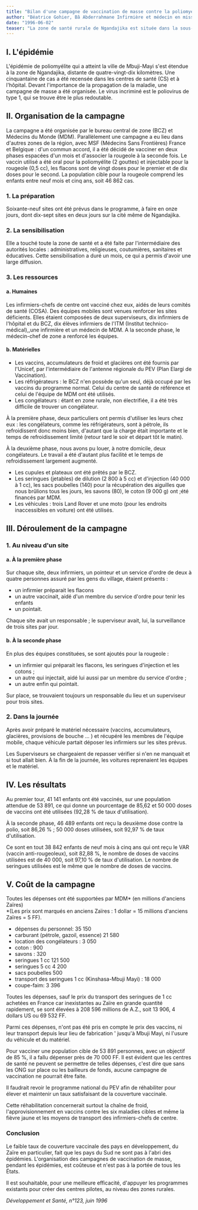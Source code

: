 ```yaml
---
title: "Bilan d'une campagne de vaccination de masse contre la poliomyélite dans une zone de santé rurale d'un pays en développement"
author: "Béatrice Gohier, Bâ Abderrahmane Infirmière et médecin en mission avec Médecins du Monde à Ngandajika, Zaïre."
date: "1996-06-02"
teaser: "La zone de santé rurale de Ngandajika est située dans la sous-région de Kabinda, au Sud-Est de Mbuji-Mayi, dans le Kasaï oriental, au Zaïre. Elle comprend 234 315 habitants, essentiellement ruraux (cultivateurs). La population des enfants de 0 à 5 ans est de 53 891, population cible."
---
```


## **I. L'épidémie**

L'épidémie de poliomyélite qui a atteint la ville de Mbuji-Mayi s'est étendue à la zone de Ngandajika, distante de quatre-vingt-dix kilomètres. Une cinquantaine de cas a été recensée dans les centres de santé (CS) et à l'hôpital. Devant l'importance de la propagation de la maladie, une campagne de masse a été organisée. Le virus incriminé est le poliovirus de type 1, qui se trouve être le plus redoutable.

## **II. Organisation de la campagne**

La campagne a été organisée par le bureau central de zone (BCZ) et Médecins du Monde (MDM). Parallèlement une campagne a eu lieu dans d'autres zones de la région, avec MSF (Médecins Sans Frontières) France et Belgique : d'un commun accord, il a été décidé de vacciner en deux phases espacées d'un mois et d'associer la rougeole à la seconde fois. Le vaccin utilisé a été oral pour la poliomyélite (2 gouttes) et injectable pour la rougeole (0,5 cc), les flacons sont de vingt doses pour le premier et de dix doses pour le second. La population cible pour la rougeole comprend les enfants entre neuf mois et cinq ans, soit 46 862 cas.

### **1. La préparation**

Soixante-neuf sites ont été prévus dans le programme, à faire en onze jours, dont dix-sept sites en deux jours sur la cité même de Ngandajika.

### **2. La sensibilisation**

Elle a touché toute la zone de santé et a été faite par l'intermédiaire des autorités locales : administratives, religieuses, coutumières, sanitaires et éducatives. Cette sensibilisation a duré un mois, ce qui a permis d'avoir une large diffusion.

### **3. Les ressources**

#### **a. Humaines**

Les infirmiers-chefs de centre ont vacciné chez eux, aidés de leurs comités de santé (COSA). Des équipes mobiles sont venues renforcer les sites déficients. Elles étaient composées de deux superviseurs, dix infirmiers de l'hôpital et du BCZ, dix élèves infirmiers de l'ITM (Institut technico-médical),,une infirmière et un médecin de MDM. A la seconde phase, le médecin-chef de zone a renforcé les équipes.

#### **b. Matérielles**

*   Les vaccins, accumulateurs de froid et glacières ont été fournis par l'Unicef, par l'intermédiaire de l'antenne régionale du PEV (Plan Elargi de Vaccination).
*   Les réfrigérateurs : le BCZ n'en possède qu'un seul, déjà occupé par les vaccins du programme normal. Celui du centre de santé de référence et celui de l'équipe de MDM ont été utilisés.
*   Les congélateurs : étant en zone rurale, non électrifiée, il a été très difficile de trouver un congélateur.

À la première phase, deux particuliers ont permis d'utiliser les leurs chez eux : les congélateurs, comme les réfrigérateurs, sont à pétrole, ils refroidissent donc moins bien, d'autant que la charge était importante et le temps de refroidissement limité (retour tard le soir et départ tôt le matin).

À la deuxième phase, nous avons pu louer, à notre domicile, deux congélateurs. Le travail a été d'autant plus facilité et le temps de refroidissement largement augmenté.

*   Les cupules et plateaux ont été prêtés par le BCZ.
*   Les seringues (jetables) de dilution (2 800 à 5 cc) et d'injection (40 000 à 1 cc), les sacs poubelles (140) pour la récupération des aiguilles que nous brûlions tous les jours, les savons (80), le coton (9 000 g) ont ;été financés par MDM.
*   Les véhicules : trois Land Rover et une moto (pour les endroits inaccessibles en voiture) ont été utilisés.

## **III. Déroulement** **de la campagne**

### **1. Au niveau d'un site**

#### **a. À la première phase**

Sur chaque site, deux infirmiers, un pointeur et un service d'ordre de deux à quatre personnes assuré par les gens du village, étaient présents :

*   un infirmier préparait les flacons
*   un autre vaccinait, aidé d'un membre du service d'ordre pour tenir les enfants
*   un pointait.

Chaque site avait un responsable ; le superviseur avait, lui, la surveillance de trois sites par jour.

#### **b. À la seconde phase**

En plus des équipes constituées, se sont ajoutés pour la rougeole :

*   un infirmier qui préparait les flacons, les seringues d'injection et les cotons ;
*   un autre qui injectait, aidé lui aussi par un membre du service d'ordre ;
*   un autre enfin qui pointait.

Sur place, se trouvaient toujours un responsable du lieu et un superviseur pour trois sites.

### **2. Dans la journée**

Après avoir préparé le matériel nécessaire (vaccins, accumulateurs, glacières, provisions de bouche ... ) et récupéré les membres de l'équipe mobile, chaque véhicule partait déposer les infirmiers sur les sites prévus.

Les Superviseurs se chargeaient de repasser vérifier si n'en ne manquait et si tout allait bien. À la fin de la journée, les voitures reprenaient les équipes et le matériel.

## **IV. Les résultats**

Au premier tour, 41 141 enfants ont été vaccinés, sur une population attendue de 53 891, ce qui donne un pourcentage de 85,62 et 50 000 doses de vaccins ont été utilisées (92,28 % de taux d'utilisation).

À la seconde phase, 46 489 enfants ont reçu la deuxième dose contre la polio, soit 86,26 % ; 50 000 doses utilisées, soit 92,97 % de taux d'utilisation.

Ce sont en tout 38 842 enfants de neuf mois à cinq ans qui ont reçu le VAR (vaccin anti-rougeoleux), soit 82,88 %, le nombre de doses de vaccins utilisées est de 40 000, soit 97,10 % de taux d'utilisation. Le nombre de seringues utilisées est le même que le nombre de doses de vaccins.

## **V. Coût de la campagne**

Toutes les dépenses ont été supportées par MDM* (en millions d'anciens Zaïres)  
*(Les prix sont marqués en anciens Zaïres : 1 dollar = 15 millions d'anciens Zaïres = 5 FF).

*   dépenses du personnel: 35 150
*   carburant (pétrole, gazoil, essence) 21 580
*   location des congélateurs : 3 050
*   coton : 900
*   savons : 320
*   seringues 1 cc 121 500
*   seringues 5 cc 4 200
*   sacs poubelles 500
*   transport des seringues 1 cc (Kinshasa-Mbuji Mayi) : 18 000
*   coupe-faim: 3 396

Toutes les dépenses, sauf le prix du transport des seringues de 1 cc achetées en France car inexistantes au Zaïre en grande quantité rapidement, se sont élevées à 208 596 millions de A.Z., soit 13 906, 4 dollars US ou 69 532 FF.

Parmi ces dépenses, n'ont pas été pris en compte le prix des vaccins, ni leur transport depuis leur lieu de fabrication ' jusqu'à Mbuji Mayi, ni l'usure du véhicule et du matériel.

Pour vacciner une population cible de 53 891 personnes, avec un objectif de 85 %, il a fallu dépenser près de 70 000 FF. Il est évident que les centres de santé ne peuvent se permettre de telles dépenses, c'est dire que sans les ONG sur place ou les bailleurs de fonds, aucune campagne de vaccination ne pourrait être faite.

Il faudrait revoir le programme national du PEV afin de réhabiliter pour élever et maintenir un taux satisfaisant de la couverture vaccinale.

Cette réhabilitation concernerait surtout la chaîne de froid, l'approvisionnement en vaccins contre les six maladies cibles et même la fièvre jaune et les moyens de transport des infirmiers-chefs de centre.

### **Conclusion**

Le faible taux de couverture vaccinale des pays en développement, du Zaïre en particulier, fait que les pays du Sud ne sont pas à l'abri des épidémies. L'organisation des campagnes de vaccination de masse, pendant les épidémies, est coûteuse et n'est pas à la portée de tous les États.

Il est souhaitable, pour une meilleure efficacité, d'appuyer les programmes existants pour créer des centres pilotes, au niveau des zones rurales.

_Développement et Santé, n°123, juin 1996_